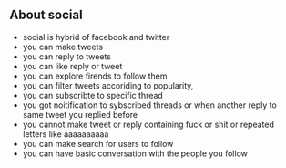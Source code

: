 
## About social

- social is hybrid of facebook and twitter
- you can make tweets
- you can reply to tweets
- you can like reply or tweet
- you can explore firends to follow them
- you can filter tweets accoriding to popularity,
- you can subscribte to specific thread
- you got noitification to sybscribed threads or when another reply to same tweet you replied before
- you cannot make tweet or reply containing fuck or shit or repeated letters like aaaaaaaaaa
- you can make search for users to follow  
- you can have basic conversation with the people you follow
